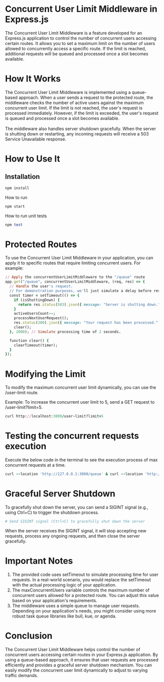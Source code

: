 # Concurrent User Limit Middleware in Express.js
The Concurrent User Limit Middleware is a feature developed for an Express.js application to control the number of concurrent users accessing certain routes. It allows you to set a maximum limit on the number of users allowed to concurrently access a specific route. If the limit is reached, additional requests will be queued and processed once a slot becomes available.
<br>

# How It Works
The Concurrent User Limit Middleware is implemented using a queue-based approach. When a user sends a request to the protected route, the middleware checks the number of active users against the maximum concurrent user limit. If the limit is not reached, the user's request is processed immediately. However, if the limit is exceeded, the user's request is queued and processed once a slot becomes available.
<br> <br>
The middleware also handles server shutdown gracefully. When the server is shutting down or restarting, any incoming requests will receive a 503 Service Unavailable response.

# How to Use It

## Installation
```ruby
npm install
```
How to run
```ruby
npm start
```
How to run unit tests
```ruby
npm test
```

# Protected Routes
To use the Concurrent User Limit Middleware in your application, you can apply it to specific routes that require limiting concurrent users. For example:
```ruby
// Apply the concurrentUserLimitMiddleware to the "/queue" route
app.get("/queue", concurrentUserLimitMiddleware, (req, res) => {
  // Handle the user's request.
  // For demonstration purposes, we'll just simulate a delay before responding.
  const timer = setTimeout(() => {
    if (isShuttingDown) {
      return res.status(503).json({ message: "Server is shutting down." });
    }
    activeUsersCount--;
    processNextUserRequest();
    res.status(200).json({ message: "Your request has been processed." });
    clear();
  }, 2000); // Simulate processing time of 2 seconds.

  function clear() {
    clearTimeout(timer);
  }
});
```
# Modifying the Limit

To modify the maximum concurrent user limit dynamically, you can use the /user-limit route.

Example: To increase the concurrent user limit to 5, send a GET request to /user-limit?limit=5.

```ruby
curl http://localhost:3000/user-limit?limit=5
```

# Testing the concurrent requests execution

Execute the below code in the terminal to see the execution process of max concurrent requests at a time.
```ruby
curl --location 'http://127.0.0.1:3000/queue' & curl --location 'http://127.0.0.1:3000/queue' & curl --location 'http://127.0.0.1:3000/queue' & curl --location 'http://127.0.0.1:3000/queue' & curl --location 'http://127.0.0.1:3000/queue' & curl --location 'http://127.0.0.1:3000/queue' & curl --location 'http://127.0.0.1:3000/queue' & curl --location 'http://127.0.0.1:3000/queue' & curl --location 'http://127.0.0.1:3000/queue'
```

# Graceful Server Shutdown
To gracefully shut down the server, you can send a SIGINT signal (e.g., using Ctrl+C) to trigger the shutdown process.

```ruby
# Send SIGINT signal (Ctrl+C) to gracefully shut down the server
```
When the server receives the SIGINT signal, it will stop accepting new requests, process any ongoing requests, and then close the server gracefully.

# Important Notes
1. The provided code uses setTimeout to simulate processing time for user requests. In a real-world scenario, you would replace the setTimeout with the actual processing logic of your application.
2. The maxConcurrentUsers variable controls the maximum number of concurrent users allowed for a protected route. You can adjust this value based on your application's requirements.
3. The middleware uses a simple queue to manage user requests. Depending on your application's needs, you might consider using more robust task queue libraries like bull, kue, or agenda.

# Conclusion
The Concurrent User Limit Middleware helps control the number of concurrent users accessing certain routes in your Express.js application. By using a queue-based approach, it ensures that user requests are processed efficiently and provides a graceful server shutdown mechanism. You can easily modify the concurrent user limit dynamically to adjust to varying traffic demands.
